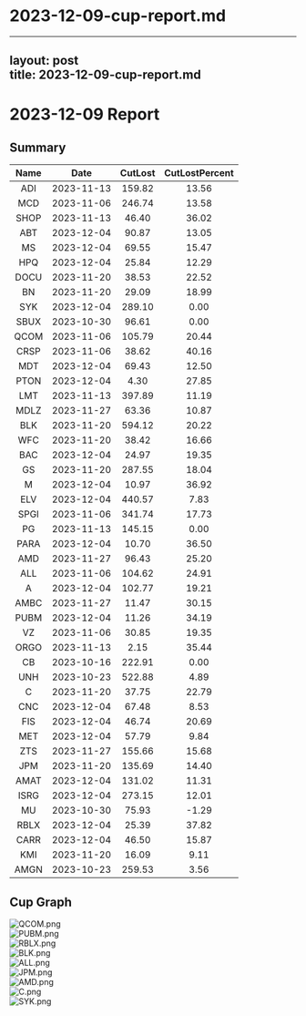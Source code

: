 
2023-12-09-cup-report.md
========================
  
---  
layout: post  
title: 2023-12-09-cup-report.md  
---  

2023-12-09 Report
=================

Summary
-------
  

|Name|Date|CutLost|CutLostPercent|
| :---: | :---: | :---: | :---: |
|ADI|2023-11-13|159.82|13.56|
|MCD|2023-11-06|246.74|13.58|
|SHOP|2023-11-13|46.40|36.02|
|ABT|2023-12-04|90.87|13.05|
|MS|2023-12-04|69.55|15.47|
|HPQ|2023-12-04|25.84|12.29|
|DOCU|2023-11-20|38.53|22.52|
|BN|2023-11-20|29.09|18.99|
|SYK|2023-12-04|289.10|0.00|
|SBUX|2023-10-30|96.61|0.00|
|QCOM|2023-11-06|105.79|20.44|
|CRSP|2023-11-06|38.62|40.16|
|MDT|2023-12-04|69.43|12.50|
|PTON|2023-12-04|4.30|27.85|
|LMT|2023-11-13|397.89|11.19|
|MDLZ|2023-11-27|63.36|10.87|
|BLK|2023-11-20|594.12|20.22|
|WFC|2023-11-20|38.42|16.66|
|BAC|2023-12-04|24.97|19.35|
|GS|2023-11-20|287.55|18.04|
|M|2023-12-04|10.97|36.92|
|ELV|2023-12-04|440.57|7.83|
|SPGI|2023-11-06|341.74|17.73|
|PG|2023-11-13|145.15|0.00|
|PARA|2023-12-04|10.70|36.50|
|AMD|2023-11-27|96.43|25.20|
|ALL|2023-11-06|104.62|24.91|
|A|2023-12-04|102.77|19.21|
|AMBC|2023-11-27|11.47|30.15|
|PUBM|2023-12-04|11.26|34.19|
|VZ|2023-11-06|30.85|19.35|
|ORGO|2023-11-13|2.15|35.44|
|CB|2023-10-16|222.91|0.00|
|UNH|2023-10-23|522.88|4.89|
|C|2023-11-20|37.75|22.79|
|CNC|2023-12-04|67.48|8.53|
|FIS|2023-12-04|46.74|20.69|
|MET|2023-12-04|57.79|9.84|
|ZTS|2023-11-27|155.66|15.68|
|JPM|2023-11-20|135.69|14.40|
|AMAT|2023-12-04|131.02|11.31|
|ISRG|2023-12-04|273.15|12.01|
|MU|2023-10-30|75.93|-1.29|
|RBLX|2023-12-04|25.39|37.82|
|CARR|2023-12-04|46.50|15.87|
|KMI|2023-11-20|16.09|9.11|
|AMGN|2023-10-23|259.53|3.56|

Cup Graph
---------
  
![QCOM.png](/image/202312092258/QCOM.png)  
![PUBM.png](/image/202312092258/PUBM.png)  
![RBLX.png](/image/202312092258/RBLX.png)  
![BLK.png](/image/202312092258/BLK.png)  
![ALL.png](/image/202312092258/ALL.png)  
![JPM.png](/image/202312092258/JPM.png)  
![AMD.png](/image/202312092258/AMD.png)  
![C.png](/image/202312092258/C.png)  
![SYK.png](/image/202312092258/SYK.png)  